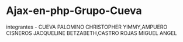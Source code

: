# Ajax-en-php-Grupo-Cueva
integrantes - CUEVA PALOMINO CHRISTOPHER YIMMY,AMPUERO CISNEROS JACQUELINE BETZABETH,CASTRO ROJAS MIGUEL ANGEL
